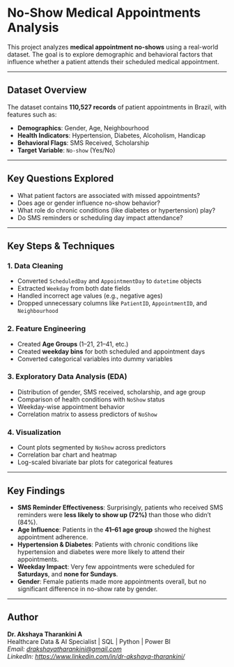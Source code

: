 # No-Show Medical Appointments Analysis

This project analyzes **medical appointment no-shows** using a real-world dataset. The goal is to explore demographic and behavioral factors that influence whether a patient attends their scheduled medical appointment.

---

## Dataset Overview

The dataset contains **110,527 records** of patient appointments in Brazil, with features such as:

- **Demographics**: Gender, Age, Neighbourhood
- **Health Indicators**: Hypertension, Diabetes, Alcoholism, Handicap
- **Behavioral Flags**: SMS Received, Scholarship
- **Target Variable**: `No-show` (Yes/No)

---

## Key Questions Explored

- What patient factors are associated with missed appointments?
- Does age or gender influence no-show behavior?
- What role do chronic conditions (like diabetes or hypertension) play?
- Do SMS reminders or scheduling day impact attendance?

---

## Key Steps & Techniques

### 1. **Data Cleaning**
- Converted `ScheduledDay` and `AppointmentDay` to `datetime` objects
- Extracted `Weekday` from both date fields
- Handled incorrect age values (e.g., negative ages)
- Dropped unnecessary columns like `PatientID`, `AppointmentID`, and `Neighbourhood`

### 2. **Feature Engineering**
- Created **Age Groups** (1–21, 21–41, etc.)
- Created **weekday bins** for both scheduled and appointment days
- Converted categorical variables into dummy variables

### 3. **Exploratory Data Analysis (EDA)**
- Distribution of gender, SMS received, scholarship, and age group
- Comparison of health conditions with `NoShow` status
- Weekday-wise appointment behavior
- Correlation matrix to assess predictors of `NoShow`

### 4. **Visualization**
- Count plots segmented by `NoShow` across predictors
- Correlation bar chart and heatmap
- Log-scaled bivariate bar plots for categorical features

---

## Key Findings

- **SMS Reminder Effectiveness**: Surprisingly, patients who received SMS reminders were **less likely to show up (72%)** than those who didn’t (84%).
- **Age Influence**: Patients in the **41–61 age group** showed the highest appointment adherence.
- **Hypertension & Diabetes**: Patients with chronic conditions like hypertension and diabetes were more likely to attend their appointments.
- **Weekday Impact**: Very few appointments were scheduled for **Saturdays**, and **none for Sundays**.
- **Gender**: Female patients made more appointments overall, but no significant difference in no-show rate by gender.

--- 

## Author

**Dr. Akshaya Tharankini A**  
Healthcare Data & AI Specialist | SQL | Python | Power BI  
*Email: drakshayatharankini@gmail.com*  
*LinkedIn: https://www.linkedin.com/in/dr-akshaya-tharankini/*

